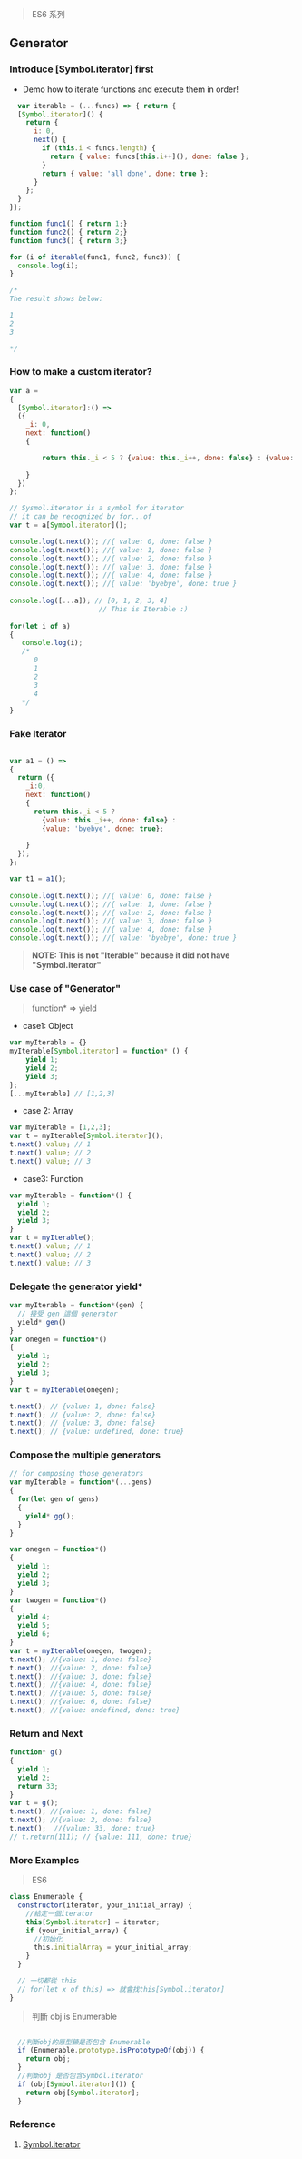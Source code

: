 > ES6 系列

## Generator

### Introduce [Symbol.iterator] first

* Demo how to iterate functions and execute them in order!
```js
  var iterable = (...funcs) => { return {
  [Symbol.iterator]() {
    return {
      i: 0,
      next() {
        if (this.i < funcs.length) {
          return { value: funcs[this.i++](), done: false };
        }
        return { value: 'all done', done: true };
      }
    };
  }
}};

function func1() { return 1;}
function func2() { return 2;}
function func3() { return 3;}

for (i of iterable(func1, func2, func3)) {
  console.log(i);
}

/*
The result shows below:

1
2
3

*/
```

### How to make a custom iterator?
```js
var a = 
{
  [Symbol.iterator]:() => 
  ({
    _i: 0,
    next: function()
    {

        return this._i < 5 ? {value: this._i++, done: false} : {value: 'byebye', done: true};
      
    }
  })
};

// Sysmol.iterator is a symbol for iterator
// it can be recognized by for...of
var t = a[Symbol.iterator]();

console.log(t.next()); //{ value: 0, done: false }
console.log(t.next()); //{ value: 1, done: false } 
console.log(t.next()); //{ value: 2, done: false } 
console.log(t.next()); //{ value: 3, done: false } 
console.log(t.next()); //{ value: 4, done: false } 
console.log(t.next()); //{ value: 'byebye', done: true }
  
console.log([...a]); // [0, 1, 2, 3, 4]
                      // This is Iterable :)
                      
for(let i of a)
{
   console.log(i);
   /*
      0
      1
      2
      3
      4
   */
}
```

### Fake Iterator

```js

var a1 = () => 
{
  return ({
    _i:0,
    next: function()
    {
      return this._i < 5 ? 
        {value: this._i++, done: false} : 
        {value: 'byebye', done: true};
      
    }
  });
};

var t1 = a1();
  
console.log(t.next()); //{ value: 0, done: false }
console.log(t.next()); //{ value: 1, done: false } 
console.log(t.next()); //{ value: 2, done: false } 
console.log(t.next()); //{ value: 3, done: false } 
console.log(t.next()); //{ value: 4, done: false } 
console.log(t.next()); //{ value: 'byebye', done: true }

```
> **NOTE: This is not "Iterable" because it did not have "Symbol.iterator"**

### Use case of "Generator"
> function* => yield

* case1: Object
```js
var myIterable = {}
myIterable[Symbol.iterator] = function* () {
    yield 1;
    yield 2;
    yield 3;
};
[...myIterable] // [1,2,3]

```

* case 2: Array
```js
var myIterable = [1,2,3];
var t = myIterable[Symbol.iterator]();
t.next().value; // 1
t.next().value; // 2
t.next().value; // 3
```

*  case3: Function
```js
var myIterable = function*() {
  yield 1;
  yield 2;
  yield 3;
}
var t = myIterable();
t.next().value; // 1
t.next().value; // 2
t.next().value; // 3
```

### Delegate the generator yield*

```js
var myIterable = function*(gen) {
  // 接受 gen 這個 generator
  yield* gen()
}
var onegen = function*()
{
  yield 1;
  yield 2;
  yield 3;
}
var t = myIterable(onegen);

t.next(); // {value: 1, done: false}
t.next(); // {value: 2, done: false}
t.next(); // {value: 3, done: false}
t.next(); // {value: undefined, done: true}
```

### Compose the multiple generators

```js
// for composing those generators
var myIterable = function*(...gens)
{
  for(let gen of gens)
  {
    yield* gg();
  }
}

var onegen = function*()
{
  yield 1;
  yield 2;
  yield 3;
}
var twogen = function*()
{
  yield 4;
  yield 5;
  yield 6;
}
var t = myIterable(onegen, twogen);
t.next(); //{value: 1, done: false}
t.next(); //{value: 2, done: false}
t.next(); //{value: 3, done: false}
t.next(); //{value: 4, done: false}
t.next(); //{value: 5, done: false}
t.next(); //{value: 6, done: false}
t.next(); //{value: undefined, done: true}
```

### Return and Next

```js
function* g()
{
  yield 1;
  yield 2;
  return 33;
}
var t = g();
t.next(); //{value: 1, done: false}
t.next(); //{value: 2, done: false}
t.next();  //{value: 33, done: true}
// t.return(111); // {value: 111, done: true}
```

### More Examples

> ES6

```js
class Enumerable {
  constructor(iterator, your_initial_array) {
    //給定一個iterator
    this[Symbol.iterator] = iterator;
    if (your_initial_array) {
      //初始化
      this.initialArray = your_initial_array;
    }
  }

  // 一切都從 this
  // for(let x of this) => 就會找this[Symbol.iterator]
}
```

> 判斷 obj is Enumerable

```js
  
  //判斷obj的原型鍊是否包含 Enumerable
  if (Enumerable.prototype.isPrototypeOf(obj)) {
    return obj;
  }
  //判斷obj 是否包含Symbol.iterator
  if (obj[Symbol.iterator]()) {
    return obj[Symbol.iterator];
  }
```
### Reference

1. [Symbol.iterator](https://developer.mozilla.org/en-US/docs/Web/JavaScript/Reference/Global_Objects/Symbol/iterator)
